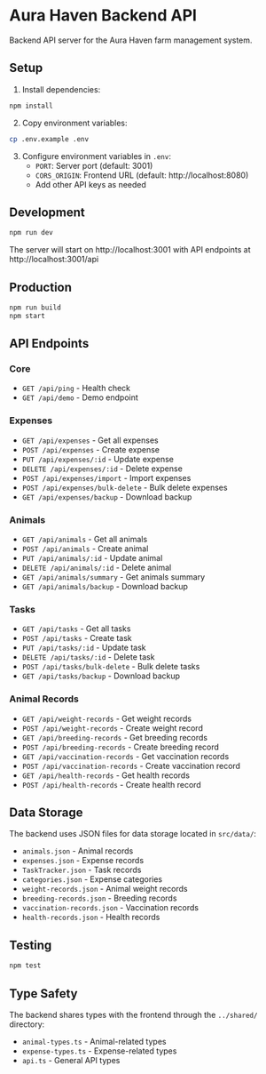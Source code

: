 # Aura Haven Backend API

Backend API server for the Aura Haven farm management system.

## Setup

1. Install dependencies:

```bash
npm install
```

2. Copy environment variables:

```bash
cp .env.example .env
```

3. Configure environment variables in `.env`:
   - `PORT`: Server port (default: 3001)
   - `CORS_ORIGIN`: Frontend URL (default: http://localhost:8080)
   - Add other API keys as needed

## Development

```bash
npm run dev
```

The server will start on http://localhost:3001 with API endpoints at http://localhost:3001/api

## Production

```bash
npm run build
npm start
```

## API Endpoints

### Core

- `GET /api/ping` - Health check
- `GET /api/demo` - Demo endpoint

### Expenses

- `GET /api/expenses` - Get all expenses
- `POST /api/expenses` - Create expense
- `PUT /api/expenses/:id` - Update expense
- `DELETE /api/expenses/:id` - Delete expense
- `POST /api/expenses/import` - Import expenses
- `POST /api/expenses/bulk-delete` - Bulk delete expenses
- `GET /api/expenses/backup` - Download backup

### Animals

- `GET /api/animals` - Get all animals
- `POST /api/animals` - Create animal
- `PUT /api/animals/:id` - Update animal
- `DELETE /api/animals/:id` - Delete animal
- `GET /api/animals/summary` - Get animals summary
- `GET /api/animals/backup` - Download backup

### Tasks

- `GET /api/tasks` - Get all tasks
- `POST /api/tasks` - Create task
- `PUT /api/tasks/:id` - Update task
- `DELETE /api/tasks/:id` - Delete task
- `POST /api/tasks/bulk-delete` - Bulk delete tasks
- `GET /api/tasks/backup` - Download backup

### Animal Records

- `GET /api/weight-records` - Get weight records
- `POST /api/weight-records` - Create weight record
- `GET /api/breeding-records` - Get breeding records
- `POST /api/breeding-records` - Create breeding record
- `GET /api/vaccination-records` - Get vaccination records
- `POST /api/vaccination-records` - Create vaccination record
- `GET /api/health-records` - Get health records
- `POST /api/health-records` - Create health record

## Data Storage

The backend uses JSON files for data storage located in `src/data/`:

- `animals.json` - Animal records
- `expenses.json` - Expense records
- `TaskTracker.json` - Task records
- `categories.json` - Expense categories
- `weight-records.json` - Animal weight records
- `breeding-records.json` - Breeding records
- `vaccination-records.json` - Vaccination records
- `health-records.json` - Health records

## Testing

```bash
npm test
```

## Type Safety

The backend shares types with the frontend through the `../shared/` directory:

- `animal-types.ts` - Animal-related types
- `expense-types.ts` - Expense-related types
- `api.ts` - General API types
